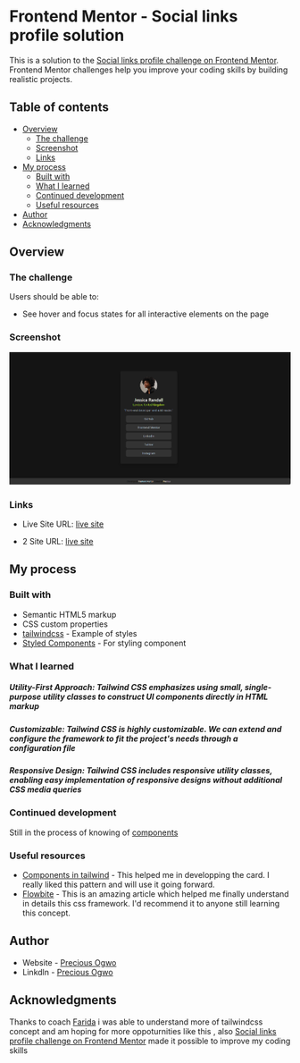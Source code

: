 # Frontend Mentor - Social links profile solution

This is a solution to the [Social links profile challenge on Frontend Mentor](https://www.frontendmentor.io/challenges/social-links-profile-UG32l9m6dQ). Frontend Mentor challenges help you improve your coding skills by building realistic projects. 

## Table of contents

- [Overview](#overview)
  - [The challenge](#the-challenge)
  - [Screenshot](#screenshot)
  - [Links](#links)
- [My process](#my-process)
  - [Built with](#built-with)
  - [What I learned](#what-i-learned)
  - [Continued development](#continued-development)
  - [Useful resources](#useful-resources)
- [Author](#author)
- [Acknowledgments](#acknowledgments)



## Overview

### The challenge

Users should be able to:

- See hover and focus states for all interactive elements on the page

### Screenshot

![](./design/screenshot.png)



### Links

- Live Site URL: [live site  ](https://ijechidi.github.io/social-links-profile-main/)

- 2 Site URL: [live site  ](https://auguste-houndjago.github.io/social-links-profile-main-main/)

## My process

### Built with

- Semantic HTML5 markup
- CSS custom properties
- [tailwindcss](https://tailwindcss.com/docs/utility-first) - Example of styles
- [Styled Components](https://tailwindcss.com/docs/adding-custom-styles#adding-component-classes) - For styling component


### What I learned

##### Utility-First Approach: Tailwind CSS emphasizes using small, single-purpose utility classes to construct UI components directly in  HTML markup
##### Customizable: Tailwind CSS is highly customizable. We can extend and configure the framework to fit the project's needs through a configuration file
##### Responsive Design: Tailwind CSS includes responsive utility classes, enabling easy implementation of responsive designs without additional CSS media queries


### Continued development

Still in the process of knowing of [components](https://tailwindcss.com/docs/adding-custom-styles#adding-component-classes)


### Useful resources

- [Components in tailwind](https://tailwindcss.com/docs/adding-custom-styles#adding-component-classes) - This helped me in developping the card. I really liked this pattern and will use it going forward.
- [Flowbite](https://flowbite.com/) - This is an amazing article which helped me finally understand in details this css framework. I'd recommend it to anyone still learning this concept.



## Author

- Website - [Precious Ogwo](https://www.your-site.com)
- Linkdln - [Precious Ogwo](https://www.linkedin.com/in/precious-ogwo-971118255?utm_source=share&utm_campaign=share_via&utm_content=profile&utm_medium=android_app)


## Acknowledgments

Thanks to coach [Farida](https://github.com/faridah202) i was able to understand more of tailwindcss concept and am hoping for more oppoturnities like this ,
also  [Social links profile challenge on Frontend Mentor](https://www.frontendmentor.io/challenges/social-links-profile-UG32l9m6dQ) made it possible to improve my coding skills


